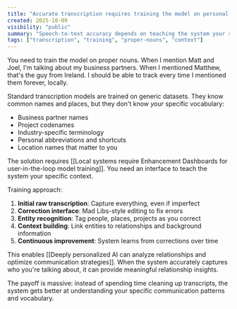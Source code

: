 ```yaml
---
title: "Accurate transcription requires training the model on personal proper nouns and context"
created: 2025-10-09
visibility: "public"
summary: "Speech-to-text accuracy depends on teaching the system your specific vocabulary, names, and contexts"
tags: ["transcription", "training", "proper-nouns", "context"]
---
```


You need to train the model on proper nouns. When I mention Matt and Joel, I'm talking about my business partners. When I mentioned Matthew, that's the guy from Ireland. I should be able to track every time I mentioned them forever, locally.

Standard transcription models are trained on generic datasets. They know common names and places, but they don't know *your* specific vocabulary:
- Business partner names
- Project codenames  
- Industry-specific terminology
- Personal abbreviations and shortcuts
- Location names that matter to you

The solution requires [[Local systems require Enhancement Dashboards for user-in-the-loop model training]]. You need an interface to teach the system your specific context.

Training approach:
1. **Initial raw transcription**: Capture everything, even if imperfect
2. **Correction interface**: Mad Libs-style editing to fix errors
3. **Entity recognition**: Tag people, places, projects as you correct
4. **Context building**: Link entities to relationships and background information
5. **Continuous improvement**: System learns from corrections over time

This enables [[Deeply personalized AI can analyze relationships and optimize communication strategies]]. When the system accurately captures who you're talking about, it can provide meaningful relationship insights.

The payoff is massive: instead of spending time cleaning up transcripts, the system gets better at understanding your specific communication patterns and vocabulary.
